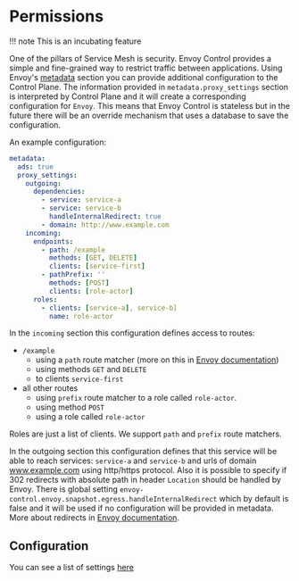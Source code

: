# Permissions

!!! note
    This is an incubating feature

One of the pillars of Service Mesh is security.
Envoy Control provides a simple and fine-grained way to restrict traffic between applications.
Using Envoy's [metadata](https://www.envoyproxy.io/docs/envoy/latest/api-v2/api/v2/core/base.proto#core-metadata)
section you can provide additional configuration to the Control Plane.
The information provided in `metadata.proxy_settings` section is interpreted by Control Plane
and it will create a corresponding configuration for `Envoy`.
This means that Envoy Control is stateless
but in the future there will be an override mechanism that uses a database to save the configuration.

An example configuration:

```yaml
metadata:
  ads: true
  proxy_settings:
    outgoing:
      dependencies:
        - service: service-a
        - service: service-b
          handleInternalRedirect: true
        - domain: http://www.example.com
    incoming:
      endpoints:
        - path: /example
          methods: [GET, DELETE]
          clients: [service-first]
        - pathPrefix: ''
          methods: [POST]
          clients: [role-actor]
      roles:
        - clients: [service-a], service-b]
          name: role-actor
```

In the `incoming` section this configuration defines access to routes:

* `/example`
    * using a `path` route matcher (more on this in [Envoy documentation](https://www.envoyproxy.io/docs/envoy/latest/api-v2/api/v2/route/route.proto#route-routematch))
    * using methods `GET` and `DELETE`
    * to clients `service-first`
* all other routes
    * using `prefix` route matcher to a role called `role-actor`.
    * using method `POST`
    * using a role called `role-actor`

Roles are just a list of clients. We support `path` and `prefix` route matchers.

In the outgoing section this configuration defines that this service will be able to reach
services: `service-a` and `service-b` and urls of domain www.example.com using http/https protocol. 
Also it is possible to specify if 302 redirects with absolute path in header `Location` should be
handled by Envoy. There is global setting `envoy-control.envoy.snapshot.egress.handleInternalRedirect` which by default 
is false and it will be used if no configuration will be provided in metadata. More about redirects in
[Envoy documentation](https://www.envoyproxy.io/docs/envoy/latest/intro/arch_overview/http/http_connection_management#internal-redirects).

## Configuration

You can see a list of settings [here](../configuration.md#permissions)

